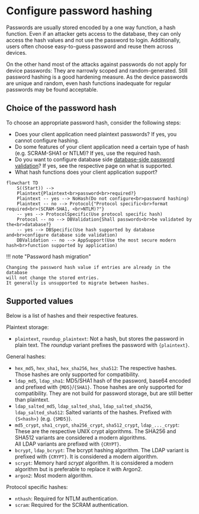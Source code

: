 # Configure password hashing

Passwords are usually stored encoded by a one way function, a hash function.
Even if an attacker gets access to the database, 
they can only access the hash values and not use the password to login.
Additionally, users often choose easy-to-guess password and reuse them across devices.

On the other hand most of the attacks against passwords do not apply for device passwords:
They are narrowly scoped and random-generated.
Still password hashing is a good hardening measure.
As the device passwords are unique and random,
even hash functions inadequate for regular passwords may be found acceptable.

## Choice of the password hash

To choose an appropriate password hash, consider the following steps:

 - Does your client application need plaintext passwords? If yes, you cannot configure hashing.
 - Do some features of your client application need a certain type of hash (e.g. SCRAM-SHA1 or NTLM)? If yes, use the required hash.
 - Do you want to configure database side [database-side password validation](password-validation.md)? If yes, see the respective page on what is supported.
 - What hash functions does your client application support?

```mermaid
flowchart TD
    S((Start)) -->
    Plaintext{Plaintext<br>password<br>required?}
    Plaintext -- yes --> NoHash(Do not configure<br>password hashing)
    Plaintext -- no --> Protocol{"Protocol specific<br>format required<br>(SCRAM-SHA1, <br>NTLM)?"}
    -- yes --> ProtocolSpecific(Use protocol specific hash)
    Protocol -- no --> DBValidation{Shall passwords<br>be validated by the<br>database?}
    -- yes --> DBSpecific(Use hash supported by database and<br>configure database side validation)
    DBValidation -- no --> AppSupport(Use the most secure modern hash<br>function supported by application)
```

!!! note "Password hash migration"

    Changing the password hash value if entries are already in the database
    will not change the stored entries.
    It generally is unsupported to migrate between hashes.

## Supported values

Below is a list of hashes and their respective features.

Plaintext storage:

 - `plaintext`, `roundup_plaintext`: 
   Not a hash, but stores the password in plain text.
   The _roundup_ variant prefixes the password with `{plaintext}`.

General hashes:

 - `hex_md5`, `hex_sha1`, `hex_sha256`, `hex_sha512`: 
   The respective hashes. Those hashes are only supported for compatibility.
 - `ldap_md5`, `ldap_sha1`: MD5/SHA1 hash of the password,
   base64 encoded and prefixed with `{MD5}`/`{SHA1}`.
   Those hashes are only supported for compatibility.
   They are not build for password storage, but are still better than plaintext.
 - `ldap_salted_md5`, `ldap_salted_sha1`, `ldap_salted_sha256`, `ldap_salted_sha512`:
   Salted variants of the hashes. 
   Prefixed with `{S<hash>}` (e.g. `{SMD5}`).
 - `md5_crypt`, `sha1_crypt`, `sha256_crypt`, `sha512_crypt`, `ldap_..._crypt`: 
   These are the respective UNIX crypt algorithms. 
   The SHA256 and SHA512 variants are considered a modern algorithms.  
   All LDAP variants are prefixed with `{CRYPT}`.
 - `bcrypt`, `ldap_bcrypt`: The bcrypt hashing algorithm. 
   The LDAP variant is prefixed with `{CRYPT}`. 
   It is considered a modern algorithm.
 - `scrypt`: Memory hard *scrypt* algorithm.
   It is considered a modern algorithm but is preferable to replace it with 
   Argon2.
 - `argon2`: Most modern algorithm.

Protocol specific hashes:

 - `nthash`: Required for NTLM authentication.
 - `scram`: Required for the SCRAM authentication. 
